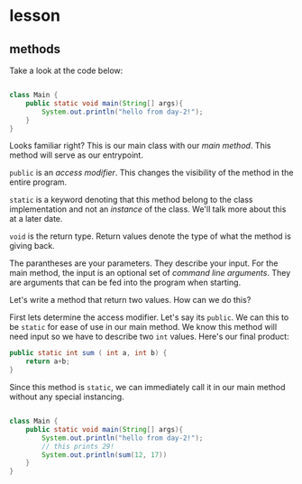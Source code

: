 # lesson

## methods

Take a look at the code below:

```java 

class Main {
    public static void main(String[] args){
        System.out.println("hello from day-2!");
    }
}

```

Looks familiar right? This is our main class with our *main method*. This method will serve as our entrypoint. 

`public` is an *access modifier*. This changes the visibility of the method in the entire program. 

`static` is a keyword denoting that this method belong to the class implementation and not an *instance* of the class. We'll talk more about this at a later date. 

`void` is the return type. Return values denote the type of what the method is giving back.

The parantheses are your parameters. They describe your input. For the main method, the input is an optional set of *command line arguments*. They are arguments that can be fed into the program when starting. 

Let's write a method that return two values. How can we do this? 

First lets determine the access modifier. Let's say its `public`. We can this to be `static` for ease of use in our main method. We know this method will need input so we have to describe two `int` values. Here's our final product:

```java
public static int sum ( int a, int b) {
    return a+b; 
}
```

Since this method is `static`, we can immediately call it in our main method without any special instancing.


```java

class Main {
    public static void main(String[] args){
        System.out.println("hello from day-2!");
        // this prints 29!
        System.out.println(sum(12, 17))
    }
}

```